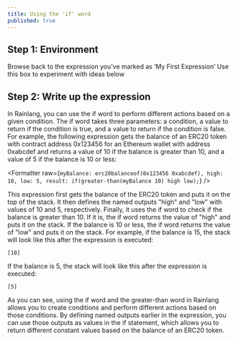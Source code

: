 ```yaml
---
title: Using the 'if' word
published: true
---
```


<script>
	import Formatter from 'rain-svelte-components/package/formatter/Formatter.svelte';
	import { Parser } from 'rain-svelte-components/package'
</script>

## Step 1: Environment

Browse back to the expression you’ve marked as ‘My First Expression’
Use this box to experiment with ideas below

## Step 2: Write up the expression

In Rainlang, you can use the if word to perform different actions based on a given condition. The if word takes three parameters: a condition, a value to return if the condition is true, and a value to return if the condition is false. For example, the following expression gets the balance of an ERC20 token with contract address 0x123456 for an Ethereum wallet with address 0xabcdef and returns a value of 10 if the balance is greater than 10, and a value of 5 if the balance is 10 or less:

<Formatter raw={`myBalance: erc20balanceof(0x123456 0xabcdef),
high: 10,
low: 5,
result: if(greater-than(myBalance 10) high low);`} />

This expression first gets the balance of the ERC20 token and puts it on the top of the stack. It then defines the named outputs "high" and "low" with values of 10 and 5, respectively. Finally, it uses the if word to check if the balance is greater than 10. If it is, the if word returns the value of "high" and puts it on the stack. If the balance is 10 or less, the if word returns the value of "low" and puts it on the stack. For example, if the balance is 15, the stack will look like this after the expression is executed:

```
[10]

```

If the balance is 5, the stack will look like this after the expression is executed:

```
[5]

```

As you can see, using the if word and the greater-than word in Rainlang allows you to create conditions and perform different actions based on those conditions. By defining named outputs earlier in the expression, you can use those outputs as values in the if statement, which allows you to return different constant values based on the balance of an ERC20 token.
